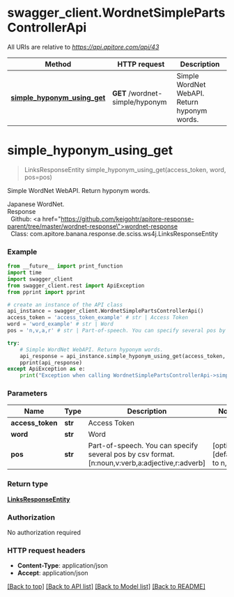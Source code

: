 # swagger_client.WordnetSimplePartsControllerApi

All URIs are relative to *https://api.apitore.com/api/43*

Method | HTTP request | Description
------------- | ------------- | -------------
[**simple_hyponym_using_get**](WordnetSimplePartsControllerApi.md#simple_hyponym_using_get) | **GET** /wordnet-simple/hyponym | Simple WordNet WebAPI. Return hyponym words.


# **simple_hyponym_using_get**
> LinksResponseEntity simple_hyponym_using_get(access_token, word, pos=pos)

Simple WordNet WebAPI. Return hyponym words.

Japanese WordNet.<BR />Response<BR />&nbsp; Github: <a href=\"https://github.com/keigohtr/apitore-response-parent/tree/master/wordnet-response\">wordnet-response</a><BR />&nbsp; Class: com.apitore.banana.response.de.sciss.ws4j.LinksResponseEntity<BR />

### Example
```python
from __future__ import print_function
import time
import swagger_client
from swagger_client.rest import ApiException
from pprint import pprint

# create an instance of the API class
api_instance = swagger_client.WordnetSimplePartsControllerApi()
access_token = 'access_token_example' # str | Access Token
word = 'word_example' # str | Word
pos = 'n,v,a,r' # str | Part-of-speech. You can specify several pos by csv format. [n:noun,v:verb,a:adjective,r:adverb] (optional) (default to n,v,a,r)

try:
    # Simple WordNet WebAPI. Return hyponym words.
    api_response = api_instance.simple_hyponym_using_get(access_token, word, pos=pos)
    pprint(api_response)
except ApiException as e:
    print("Exception when calling WordnetSimplePartsControllerApi->simple_hyponym_using_get: %s\n" % e)
```

### Parameters

Name | Type | Description  | Notes
------------- | ------------- | ------------- | -------------
 **access_token** | **str**| Access Token | 
 **word** | **str**| Word | 
 **pos** | **str**| Part-of-speech. You can specify several pos by csv format. [n:noun,v:verb,a:adjective,r:adverb] | [optional] [default to n,v,a,r]

### Return type

[**LinksResponseEntity**](LinksResponseEntity.md)

### Authorization

No authorization required

### HTTP request headers

 - **Content-Type**: application/json
 - **Accept**: application/json

[[Back to top]](#) [[Back to API list]](../README.md#documentation-for-api-endpoints) [[Back to Model list]](../README.md#documentation-for-models) [[Back to README]](../README.md)

